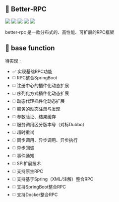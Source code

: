 ## :rocket: Better-RPC

![](https://img.shields.io/badge/message-queue-red) ![](https://img.shields.io/badge/technological-rpc-red) ![](https://img.shields.io/badge/technological-netty-yellow) ![](https://img.shields.io/badge/rpc-springboot-green) ![](https://img.shields.io/badge/methods-RPC-blue)

better-rpc 是一款分布式的、高性能、可扩展的RPC框架

## :pushpin: base function

待实现 :

- :white_check_mark: 实现基础RPC功能
- :white_medium_square: RPC整合SpringBoot
- :white_medium_square: 注册中心的插件化动态扩展
- :white_medium_square: 序列化方式插件化动态扩展 
- :white_medium_square: 动态代理插件化动态扩展 
- :white_medium_square: 服务的动态注册与发现 
- :white_medium_square: 参数验证、结果缓存 
- :white_medium_square: 服务调用区分版本号（对标Dubbo） 
- :white_medium_square: 超时重试 
- :white_medium_square: 同步调用、异步调用、异步执行 
- :white_medium_square: 异步回调
- :white_medium_square: 事件通知 
- :white_medium_square: SPI扩展技术 
- :white_medium_square: 支持原生RPC 
- :white_medium_square: 支持基于Spring（XML/注解）整合RPC 
- :white_medium_square: 支持SpringBoot整合RPC 
- :white_medium_square: 支持Docker整合RPC